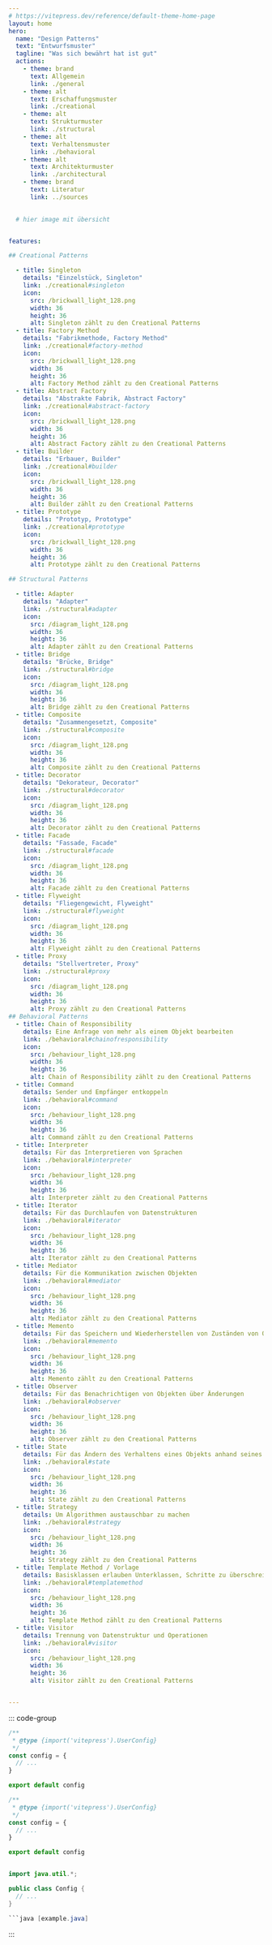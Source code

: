 ```yaml
---
# https://vitepress.dev/reference/default-theme-home-page
layout: home
hero:
  name: "Design Patterns"
  text: "Entwurfsmuster"
  tagline: "Was sich bewährt hat ist gut"
  actions:
    - theme: brand
      text: Allgemein
      link: ./general
    - theme: alt
      text: Erschaffungsmuster
      link: ./creational
    - theme: alt
      text: Strukturmuster
      link: ./structural
    - theme: alt
      text: Verhaltensmuster
      link: ./behavioral
    - theme: alt
      text: Architekturmuster
      link: ./architectural
    - theme: brand
      text: Literatur
      link: ../sources
  

  # hier image mit übersicht


features:

## Creational Patterns

  - title: Singleton
    details: "Einzelstück, Singleton"
    link: ./creational#singleton
    icon: 
      src: /brickwall_light_128.png
      width: 36
      height: 36
      alt: Singleton zählt zu den Creational Patterns
  - title: Factory Method
    details: "Fabrikmethode, Factory Method"
    link: ./creational#factory-method
    icon:
      src: /brickwall_light_128.png
      width: 36
      height: 36
      alt: Factory Method zählt zu den Creational Patterns
  - title: Abstract Factory
    details: "Abstrakte Fabrik, Abstract Factory"
    link: ./creational#abstract-factory
    icon:
      src: /brickwall_light_128.png
      width: 36
      height: 36
      alt: Abstract Factory zählt zu den Creational Patterns
  - title: Builder
    details: "Erbauer, Builder"
    link: ./creational#builder
    icon:
      src: /brickwall_light_128.png
      width: 36
      height: 36
      alt: Builder zählt zu den Creational Patterns
  - title: Prototype
    details: "Prototyp, Prototype"
    link: ./creational#prototype
    icon:
      src: /brickwall_light_128.png
      width: 36
      height: 36
      alt: Prototype zählt zu den Creational Patterns

## Structural Patterns

  - title: Adapter
    details: "Adapter"
    link: ./structural#adapter
    icon:
      src: /diagram_light_128.png
      width: 36
      height: 36
      alt: Adapter zählt zu den Creational Patterns
  - title: Bridge
    details: "Brücke, Bridge"
    link: ./structural#bridge
    icon:
      src: /diagram_light_128.png
      width: 36
      height: 36
      alt: Bridge zählt zu den Creational Patterns
  - title: Composite
    details: "Zusammengesetzt, Composite"
    link: ./structural#composite
    icon:
      src: /diagram_light_128.png
      width: 36
      height: 36
      alt: Composite zählt zu den Creational Patterns
  - title: Decorator
    details: "Dekorateur, Decorator"
    link: ./structural#decorator
    icon:
      src: /diagram_light_128.png
      width: 36
      height: 36
      alt: Decorator zählt zu den Creational Patterns
  - title: Facade
    details: "Fassade, Facade"
    link: ./structural#facade
    icon:
      src: /diagram_light_128.png
      width: 36
      height: 36
      alt: Facade zählt zu den Creational Patterns
  - title: Flyweight
    details: "Fliegengewicht, Flyweight"
    link: ./structural#flyweight
    icon:
      src: /diagram_light_128.png
      width: 36
      height: 36
      alt: Flyweight zählt zu den Creational Patterns
  - title: Proxy
    details: "Stellvertreter, Proxy"
    link: ./structural#proxy
    icon:
      src: /diagram_light_128.png
      width: 36
      height: 36
      alt: Proxy zählt zu den Creational Patterns      
## Behavioral Patterns
  - title: Chain of Responsibility
    details: Eine Anfrage von mehr als einem Objekt bearbeiten
    link: ./behavioral#chainofresponsibility
    icon:
      src: /behaviour_light_128.png
      width: 36
      height: 36
      alt: Chain of Responsibility zählt zu den Creational Patterns
  - title: Command
    details: Sender und Empfänger entkoppeln
    link: ./behavioral#command
    icon:
      src: /behaviour_light_128.png
      width: 36
      height: 36
      alt: Command zählt zu den Creational Patterns
  - title: Interpreter
    details: Für das Interpretieren von Sprachen
    link: ./behavioral#interpreter
    icon:
      src: /behaviour_light_128.png
      width: 36
      height: 36
      alt: Interpreter zählt zu den Creational Patterns
  - title: Iterator
    details: Für das Durchlaufen von Datenstrukturen
    link: ./behavioral#iterator
    icon:
      src: /behaviour_light_128.png
      width: 36
      height: 36
      alt: Iterator zählt zu den Creational Patterns
  - title: Mediator
    details: Für die Kommunikation zwischen Objekten
    link: ./behavioral#mediator
    icon:
      src: /behaviour_light_128.png
      width: 36
      height: 36
      alt: Mediator zählt zu den Creational Patterns
  - title: Memento
    details: Für das Speichern und Wiederherstellen von Zuständen von Objekten
    link: ./behavioral#memento
    icon:
      src: /behaviour_light_128.png
      width: 36
      height: 36
      alt: Memento zählt zu den Creational Patterns
  - title: Observer
    details: Für das Benachrichtigen von Objekten über Änderungen
    link: ./behavioral#observer
    icon:
      src: /behaviour_light_128.png
      width: 36
      height: 36
      alt: Observer zählt zu den Creational Patterns
  - title: State
    details: Für das Ändern des Verhaltens eines Objekts anhand seines Zustands
    link: ./behavioral#state
    icon:
      src: /behaviour_light_128.png
      width: 36
      height: 36
      alt: State zählt zu den Creational Patterns
  - title: Strategy
    details: Um Algorithmen austauschbar zu machen
    link: ./behavioral#strategy
    icon:
      src: /behaviour_light_128.png
      width: 36
      height: 36
      alt: Strategy zählt zu den Creational Patterns
  - title: Template Method / Vorlage
    details: Basisklassen erlauben Unterklassen, Schritte zu überschreiben
    link: ./behavioral#templatemethod
    icon:
      src: /behaviour_light_128.png
      width: 36
      height: 36
      alt: Template Method zählt zu den Creational Patterns
  - title: Visitor
    details: Trennung von Datenstruktur und Operationen
    link: ./behavioral#visitor
    icon:
      src: /behaviour_light_128.png
      width: 36
      height: 36
      alt: Visitor zählt zu den Creational Patterns


---
```



::: code-group

```js [example.js]
/**
 * @type {import('vitepress').UserConfig}
 */
const config = {
  // ...
}

export default config
```

```ts [example.ts] 
/**
 * @type {import('vitepress').UserConfig}
 */
const config = {
  // ...
}

export default config
```

```java [example.java]

import java.util.*;

public class Config {
  // ...
}

```java [example.java]

```

:::
